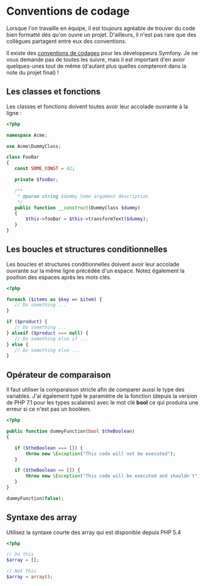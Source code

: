# Conventions de codage

Lorsque l'on travaille en équipe, il est toujours agréable de trouver du code bien formatté dès qu'on ouvre un projet. D'ailleurs, il n'est pas rare que des collègues partagent entre eux des conventions.

Il existe des [conventions de codages](https://symfony.com/doc/current/contributing/code/standards.html) pour les développeurs Symfony. Je ne vous demande pas de toutes les suivre, mais il est important d'en avoir quelques-unes tout de même (d'autant plus quelles compteront dans la note du projet final) !

## Les classes et fonctions
 Les classes et fonctions doivent toutes avoir leur accolade ouvrante à la ligne :

 ``` php {7,8,16,17}
<?php 

namespace Acme;

use Acme\DummyClass;

class FooBar
{
	const SOME_CONST = 42;

	private $fooBar;

	/**
	 * @param string $dummy Some argument description
	 */
	public function __construct(DummyClass $dummy)
	{
		$this->fooBar = $this->transformText($dummy);
	}
}

```

## Les boucles et structures conditionnelles
Les boucles et structures conditionnelles doivent avoir leur accolade ouvrante sur la même ligne précédée d'un espace. Notez également la position des espaces après les mots clés.

 ``` php {3,7,9,11}
<?php

foreach ($items as $key => $item) {
    // Do something ...
}

if ($product) {
    // Do something ...
} elseif ($product === null) {
    // Do something else if ...
} else {
    // Do something else ...
}

```

## Opérateur de comparaison

Il faut utiliser la comparaison stricte afin de comparer aussi le type des variables. J'ai également typé le paramètre de la fonction (depuis la version de PHP 7.1 pour les types scalaires) avec le mot clé **bool** ce qui produira une erreur si ce n'est pas un booléen.

 ``` php {6,10}
<?php

public function dummyFunction(bool $theBoolean)
{

    if ($theBoolean === []) {
        throw new \Exception("This code will not be executed");
    }

    if ($theBoolean == []) {
        throw new \Exception("This code will be executed and shouldn't");
    }
}

dummyFunction(false);
```

## Syntaxe des array

Utilisez la syntaxe courte des array qui est disponible depuis PHP 5.4

 ``` php {4}
<?php

// Do this
$array = [];

// Not this
$array = array();

```